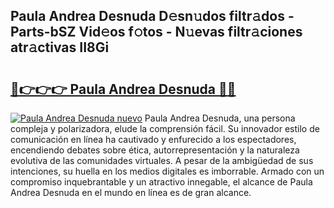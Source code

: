 ## Paula Andrea Desnuda D𝚎sn𝚞dos filtr𝚊dos - Parts-bSZ Vid𝚎os f𝚘tos - N𝚞evas filtr𝚊ciones atr𝚊ctivas II8Gi

# <h2><a href="http://mb6qo5.tromn.icu/?c=Paula+Andrea+Desnuda">🔗👉👉👉 Paula Andrea Desnuda 🔗🔗</a></h2>

[![Paula Andrea Desnuda nuevo](https://i.imgur.com/pEAQMta.gif)](http://mb6qo5.tromn.icu/?c=Paula+Andrea+Desnuda)
Paula Andrea Desnuda, una persona compleja y polarizadora, elude la comprensión fácil. Su innovador estilo de comunicación en línea ha cautivado y enfurecido a los espectadores, encendiendo debates sobre ética, autorrepresentación y la naturaleza evolutiva de las comunidades virtuales. A pesar de la ambigüedad de sus intenciones, su huella en los medios digitales es imborrable. Armado con un compromiso inquebrantable y un atractivo innegable, el alcance de Paula Andrea Desnuda en el mundo en línea es de gran alcance.
